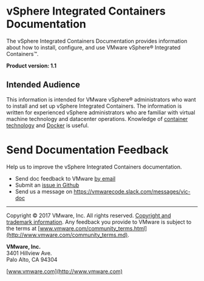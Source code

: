 # vSphere Integrated Containers Documentation

The vSphere Integrated Containers Documentation provides information about how to install, configure, and use VMware vSphere&reg; Integrated Containers&trade;.

**Product version: 1.1**

## Intended Audience

This information is intended for VMware vSphere&reg; administrators who want to install and set up vSphere Integrated Containers. The information is written for experienced vSphere administrators who are familiar with virtual machine technology and datacenter operations. Knowledge of [container technology](https://en.wikipedia.org/wiki/Operating-system-level_virtualization) and [Docker](https://docs.docker.com/) is useful.

# Send Documentation Feedback #

Help us to improve the vSphere Integrated Containers documentation. 

- Send doc feedback to VMware <a href="mailto:docfeedback@vmware.com?subject=vSphere Integrated Containers&body=Please include the document name, HTML link, PDF page number, and section heading in your feedback. Thank you!">by email</a>
- Submit an [issue in Github](https://github.com/vmware/vic-product/issues)
- Send us a message on https://vmwarecode.slack.com/messages/vic-doc

----------

Copyright &copy; 2017 VMware, Inc. All rights reserved. [Copyright and trademark information](http://pubs.vmware.com/copyright-trademark.md). Any feedback you provide to VMware is subject to the terms at [www.vmware.com/community_terms.html](http://www.vmware.com/community_terms.md).

**VMware, Inc.**<br>
3401 Hillview Ave.<br>
Palo Alto, CA 94304

[www.vmware.com](http://www.vmware.com)
